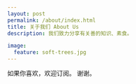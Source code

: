 ```yaml
---
layout: post
permalink: /about/index.html
title: 关于我们 About Us
description: 我们致力分享有关善的知识、素食。

image:
  feature: soft-trees.jpg
---
```


如果你喜欢，欢迎订阅。
谢谢。